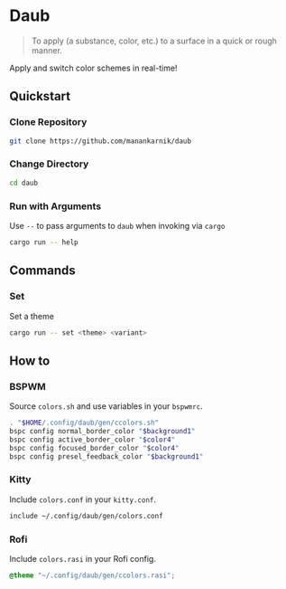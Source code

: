 # Daub

> To apply (a substance, color, etc.) to a surface in a quick or rough manner.

Apply and switch color schemes in real-time!

## Quickstart

### Clone Repository

```sh
git clone https://github.com/manankarnik/daub
```

### Change Directory

```sh
cd daub
```

### Run with Arguments

Use `--` to pass arguments to `daub` when invoking via `cargo`

```sh
cargo run -- help
```

## Commands

### Set

Set a theme

```sh
cargo run -- set <theme> <variant>
```

## How to

### BSPWM

Source `colors.sh` and use variables in your `bspwmrc`.

```sh
. "$HOME/.config/daub/gen/ccolors.sh"
bspc config normal_border_color "$background1"
bspc config active_border_color "$color4"
bspc config focused_border_color "$color4"
bspc config presel_feedback_color "$background1"
```

### Kitty

Include `colors.conf` in your `kitty.conf`.

```sh
include ~/.config/daub/gen/colors.conf
```

### Rofi

Include `colors.rasi` in your Rofi config.

```css
@theme "~/.config/daub/gen/ccolors.rasi";
```
